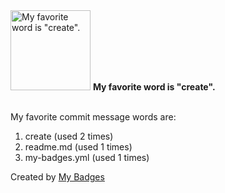 <img src="https://github.com/my-badges/my-badges/blob/master/src/all-badges/favorite-word/favorite-word.png?raw=true" alt="My favorite word is &quot;create&quot;." title="My favorite word is &quot;create&quot;." width="128">
<strong>My favorite word is &quot;create&quot;.</strong>
<br><br>

My favorite commit message words are:

1. create (used 2 times)
2. readme.md (used 1 times)
3. my-badges.yml (used 1 times)


Created by <a href="https://github.com/my-badges/my-badges">My Badges</a>